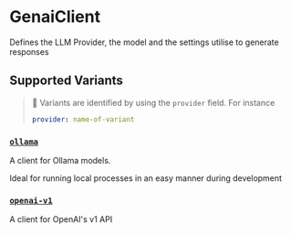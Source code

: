 # GenaiClient

Defines the LLM Provider, the model and the settings
utilise to generate responses


## Supported Variants

> 🎯 Variants are identified by using the `provider` field. For instance 
>
> ```yaml
> provider: name-of-variant
> ```

### [`ollama`](./auto-ollama.md)
A client for Ollama models.

Ideal for running local processes in an easy manner during
development
### [`openai-v1`](./auto-openaiv1.md)
A client for OpenAI\'s v1 API
